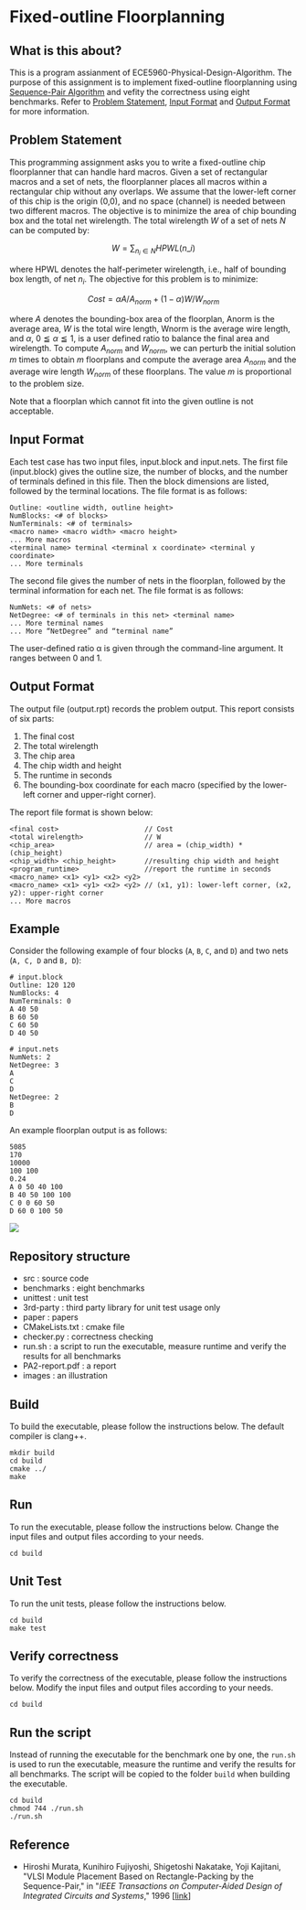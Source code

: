 # Fixed-outline Floorplanning


## What is this about?
This is a program assianment of ECE5960-Physical-Design-Algorithm.
The purpose of this assignment is to implement fixed-outline floorplanning using [Sequence-Pair Algorithm](./paper/VLSI_Module_Placement_Based_on_Rectangle-Packing_by_the_Sequence-Pair.pdf)
and vefity the correctness using eight benchmarks.
Refer to [Problem Statement](https://github.com/cheng-hsiang-chiu/ECE5960-Physical-Design-Algorithm/blob/master/PA2/README.md#problem-statement),
[Input Format](https://github.com/cheng-hsiang-chiu/ECE5960-Physical-Design-Algorithm/blob/master/PA2/README.md#input-format) and [Output Format](https://github.com/cheng-hsiang-chiu/ECE5960-Physical-Design-Algorithm/blob/master/PA2/README.md#output-format)
for more information.

## Problem Statement
This programming assignment asks you to write a fixed-outline chip floorplanner that can handle hard macros. Given a set of rectangular macros and a set of nets, the floorplanner places all macros within a rectangular chip without any overlaps. We assume that the lower-left corner of this chip is the origin (0,0), and no space (channel) is needed between two different macros. The objective is to minimize the area of chip bounding box and the total net wirelength. The total wirelength $W$ of a set of nets $N$ can be computed by:

$$
W = \sum_{n_i \in N} HPWL(n\_i)
$$

where HPWL denotes the half-perimeter wirelength, i.e., half of bounding box length, of net $n_i$. The objective for this problem is to minimize:

$$
Cost = \alpha A/A_{norm} + (1 - \alpha) W/W_{norm}
$$

where $A$ denotes the bounding-box area of the floorplan, Anorm is the average area, $W$ is the total wire length, Wnorm is the average wire length, and $\alpha$, $0 ≦ \alpha ≦ 1$, is a user defined ratio to balance the final area and wirelength. To compute $A_{norm}$ and $W_{norm}$, we can perturb the initial solution $m$ times to obtain $m$ floorplans and compute the average area $A_{norm}$ and the average wire length $W_{norm}$ of these floorplans. The value $m$ is proportional to the problem size. 

Note that a floorplan which cannot fit into the given outline is not acceptable.

## Input Format

Each test case has two input files, input.block and input.nets. The first file (input.block) gives the outline size, the number of blocks, and the number of terminals defined in this file. Then the block dimensions are listed, followed by the terminal locations. The file format is as follows:

```text
Outline: <outline width, outline height> 
NumBlocks: <# of blocks> 
NumTerminals: <# of terminals>
<macro name> <macro width> <macro height> 
... More macros
<terminal name> terminal <terminal x coordinate> <terminal y coordinate> 
... More terminals
```

The second file gives the number of nets in the floorplan, followed by the terminal information for each net. The file format is as follows:

```text
NumNets: <# of nets>
NetDegree: <# of terminals in this net> <terminal name>
... More terminal names
... More “NetDegree” and “terminal name”
```

The user-defined ratio α is given through the command-line argument. It ranges between 0 and 1.

## Output Format

The output file (output.rpt) records the problem output. This report consists of six parts: 
  1. The final cost
  2. The total wirelength
  3. The chip area
  4. The chip width and height
  5. The runtime in seconds
  6. The bounding-box coordinate for each macro (specified by the lower-left corner and upper-right corner). 

The report file format is shown below:


```text
<final cost>                     // Cost 
<total wirelength>               // W
<chip_area>                      // area = (chip_width) * (chip_height)
<chip_width> <chip_height>       //resulting chip width and height
<program_runtime>                //report the runtime in seconds
<macro_name> <x1> <y1> <x2> <y2> 
<macro_name> <x1> <y1> <x2> <y2> // (x1, y1): lower-left corner, (x2, y2): upper-right corner 
... More macros
```

## Example

Consider the following example of four blocks (`A`, `B`, `C`, and `D`) and two nets (`A, C, D` and `B, D`):

```text
# input.block
Outline: 120 120 
NumBlocks: 4 
NumTerminals: 0 
A 40 50
B 60 50 
C 60 50 
D 40 50
```

```text
# input.nets
NumNets: 2 
NetDegree: 3 
A
C
D 
NetDegree: 2 
B
D
```

An example floorplan output is as follows:

```
5085 
170 
10000 
100 100 
0.24
A 0 50 40 100 
B 40 50 100 100 
C 0 0 60 50 
D 60 0 100 50
```

![](images/example.png)




## Repository structure
- src : source code
- benchmarks : eight benchmarks
- unittest : unit test
- 3rd-party : third party library for unit test usage only
- paper : papers
- CMakeLists.txt : cmake file
- checker.py : correctness checking
- run.sh : a script to run the executable, measure runtime and verify the results for all benchmarks
- PA2-report.pdf : a report
- images : an illustration

## Build
To build the executable, please follow the instructions below. The default compiler is clang++.
```
mkdir build
cd build
cmake ../
make
```

## Run
To run the executable, please follow the instructions below.
Change the input files and output files according to your needs.
```
cd build
```

## Unit Test
To run the unit tests, please follow the instructions below.
```
cd build
make test
```

## Verify correctness
To verify the correctness of the executable, please follow the instructions below.
Modify the input files and output files according to your needs.
```
cd build
```

## Run the script
Instead of running the executable for the benchmark one by one,
the `run.sh` is used to run the executable, measure the runtime and verify the results for all benchmarks.
The script will be copied to the folder `build` when building the executable.
```
cd build
chmod 744 ./run.sh
./run.sh
```


## Reference
- Hiroshi Murata, Kunihiro Fujiyoshi, Shigetoshi Nakatake, Yoji Kajitani, "VLSI Module Placement Based on Rectangle-Packing by the Sequence-Pair," in "*IEEE Transactions on Computer-Aided Design of Integrated Circuits and Systems*," 1996 [[link](./paper/VLSI_Module_Placement_Based_on_Rectangle-Packing_by_the_Sequence-Pair.pdf)]
